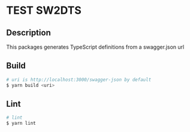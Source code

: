 # TEST SW2DTS

## Description

This packages generates TypeScript definitions from a swagger.json url

## Build

```bash
# uri is http://localhost:3000/swagger-json by default
$ yarn build <uri>
```

## Lint

```bash
# lint
$ yarn lint
```

